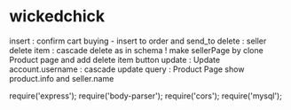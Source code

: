 # wickedchick
insert : confirm cart buying - insert to order and send_to
delete : seller delete item : cascade delete as in schema
  ! make sellerPage by clone Product page and add delete item button
update : Update account.username : cascade update
query : Product Page show product.info and seller.name


require('express');
require('body-parser');
require('cors');
require('mysql');
